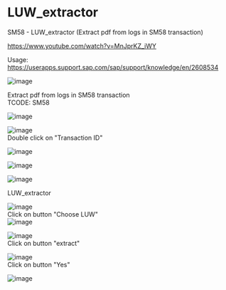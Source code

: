 # LUW_extractor
SM58 - LUW_extractor (Extract pdf from logs in SM58 transaction)

https://www.youtube.com/watch?v=MnJprKZ_iWY

Usage:
https://userapps.support.sap.com/sap/support/knowledge/en/2608534

![image](https://user-images.githubusercontent.com/6062110/231783277-dccccfb8-1b55-4d77-baca-d5b7dd308ea3.png)


Extract pdf from logs in SM58 transaction <br />
TCODE: SM58 

![image](https://user-images.githubusercontent.com/6062110/231782548-eec1917d-ce59-4542-a399-5d2bae528770.png)


![image](https://user-images.githubusercontent.com/6062110/231783757-0d04203e-39c1-4b9b-9fd5-5f9f50b1aa70.png)
<br />
Double click on "Transaction ID"
<br />

![image](https://user-images.githubusercontent.com/6062110/231784565-d2689d2d-2af1-4467-b231-aec2f84efac4.png)

![image](https://user-images.githubusercontent.com/6062110/231784664-bfb69447-c97a-401c-8f83-63602a4fe8e1.png)

![image](https://user-images.githubusercontent.com/6062110/231784759-afddfd7d-fb6c-439e-a7a1-8535b1446545.png)



LUW_extractor

![image](https://user-images.githubusercontent.com/6062110/231781507-d5b7a095-94dd-47d3-b819-2c52ed81e6f9.png)
<br />
Click on button "Choose LUW"
<br />
![image](https://user-images.githubusercontent.com/6062110/231785597-e1cebc81-3de9-4790-8db6-5b7b608f537b.png)

![image](https://user-images.githubusercontent.com/6062110/231781698-abf2eba3-5e4a-4249-b1b3-d6c2b9d013e4.png)
<br />
Click on button "extract"
<br />

![image](https://user-images.githubusercontent.com/6062110/231781790-e6ea007f-f55a-4643-9025-11da22d76f64.png)
<br />
Click on button "Yes"
<br />


![image](https://user-images.githubusercontent.com/6062110/231782012-00d2843b-6195-4ea7-ae1a-b85e364cc792.png)
